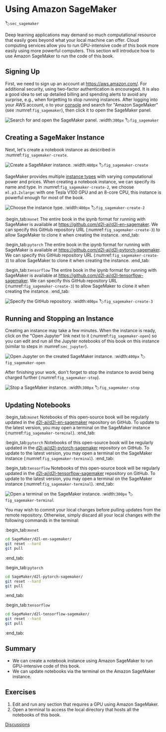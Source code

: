 # Using Amazon SageMaker
:label:`sec_sagemaker`

Deep learning applications
may demand so much computational resource
that easily goes beyond
what your local machine can offer.
Cloud computing services
allow you to 
run GPU-intensive code of this book
more easily
using more powerful computers.
This section will introduce 
how to use Amazon SageMaker
to run the code of this book.

## Signing Up

First, we need to sign up an account at https://aws.amazon.com/.
For additional security,
using two-factor authentication 
is encouraged.
It is also a good idea to
set up detailed billing and spending alerts to
avoid any surprise,
e.g., 
when forgetting to stop running instances.
After logging into your AWS account, 
o to your [console](http://console.aws.amazon.com/) and search for "Amazon SageMaker" (see :numref:`fig_sagemaker`), 
then click it to open the SageMaker panel.

![Search for and open the SageMaker panel.](sagemaker.png)
:width:`300px`
:label:`fig_sagemaker`

## Creating a SageMaker Instance

Next, let's create a notebook instance as described in :numref:`fig_sagemaker-create`.

![Create a SageMaker instance.](sagemaker-create.png)
:width:`400px`
:label:`fig_sagemaker-create`

SageMaker provides multiple [instance types](https://aws.amazon.com/sagemaker/pricing/instance-types/) with varying computational power and prices.
When creating a notebook instance,
we can specify its name and type.
In :numref:`fig_sagemaker-create-2`, we choose `ml.p3.2xlarge`: with one Tesla V100 GPU and an 8-core CPU, this instance is powerful enough for most of the book.

![Choose the instance type.](sagemaker-create-2.png)
:width:`400px`
:label:`fig_sagemaker-create-2`

:begin_tab:`mxnet`
The entire book in the ipynb format for running with SageMaker is available at https://github.com/d2l-ai/d2l-en-sagemaker. We can specify this GitHub repository URL (:numref:`fig_sagemaker-create-3`) to allow SageMaker to clone it when creating the instance.
:end_tab:

:begin_tab:`pytorch`
The entire book in the ipynb format for running with SageMaker is available at https://github.com/d2l-ai/d2l-pytorch-sagemaker. We can specify this GitHub repository URL (:numref:`fig_sagemaker-create-3`) to allow SageMaker to clone it when creating the instance.
:end_tab:

:begin_tab:`tensorflow`
The entire book in the ipynb format for running with SageMaker is available at https://github.com/d2l-ai/d2l-tensorflow-sagemaker. We can specify this GitHub repository URL (:numref:`fig_sagemaker-create-3`) to allow SageMaker to clone it when creating the instance.
:end_tab:

![Specify the GitHub repository.](sagemaker-create-3.png)
:width:`400px`
:label:`fig_sagemaker-create-3`

## Running and Stopping an Instance

Creating an instance
may take a few minutes.
When the instance is ready,
click on the "Open Jupyter" link next to it (:numref:`fig_sagemaker-open`) so you can
edit and run all the Jupyter notebooks
of this book on this instance
(similar to steps in :numref:`sec_jupyter`).

![Open Jupyter on the created SageMaker instance.](sagemaker-open.png)
:width:`400px`
:label:`fig_sagemaker-open`


After finishing your work,
don't forget to stop the instance to avoid 
being charged further (:numref:`fig_sagemaker-stop`).

![Stop a SageMaker instance.](sagemaker-stop.png)
:width:`300px`
:label:`fig_sagemaker-stop`

## Updating Notebooks

:begin_tab:`mxnet`
Notebooks of this open-source book will be regularly updated in the [d2l-ai/d2l-en-sagemaker](https://github.com/d2l-ai/d2l-en-sagemaker) repository
on GitHub.
To update to the latest version,
you may open a terminal on the SageMaker instance (:numref:`fig_sagemaker-terminal`).
:end_tab:

:begin_tab:`pytorch`
Notebooks of this open-source book will be regularly updated in the [d2l-ai/d2l-pytorch-sagemaker](https://github.com/d2l-ai/d2l-pytorch-sagemaker) repository
on GitHub.
To update to the latest version,
you may open a terminal on the SageMaker instance (:numref:`fig_sagemaker-terminal`).
:end_tab:


:begin_tab:`tensorflow`
Notebooks of this open-source book will be regularly updated in the [d2l-ai/d2l-tensorflow-sagemaker](https://github.com/d2l-ai/d2l-tensorflow-sagemaker) repository
on GitHub.
To update to the latest version,
you may open a terminal on the SageMaker instance (:numref:`fig_sagemaker-terminal`).
:end_tab:


![Open a terminal on the SageMaker instance.](sagemaker-terminal.png)
:width:`300px`
:label:`fig_sagemaker-terminal`

You may wish to commit your local changes before pulling updates from the remote repository. 
Otherwise, simply discard all your local changes
with the following commands in the terminal:

:begin_tab:`mxnet`

```bash
cd SageMaker/d2l-en-sagemaker/
git reset --hard
git pull
```


:end_tab:

:begin_tab:`pytorch`

```bash
cd SageMaker/d2l-pytorch-sagemaker/
git reset --hard
git pull
```


:end_tab:

:begin_tab:`tensorflow`

```bash
cd SageMaker/d2l-tensorflow-sagemaker/
git reset --hard
git pull
```


:end_tab:

## Summary

* We can create a notebook instance using Amazon SageMaker to run GPU-intensive code of this book.
* We can update notebooks via the terminal on the Amazon SageMaker instance.


## Exercises


1. Edit and run any section that requires a GPU using Amazon SageMaker.
1. Open a terminal to access the local directory that hosts all the notebooks of this book.


[Discussions](https://discuss.d2l.ai/t/422)

